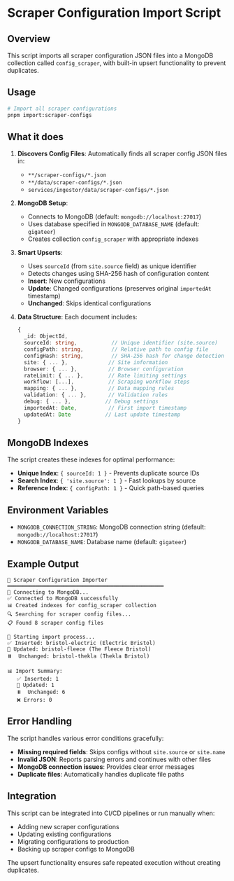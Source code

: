 # Scraper Configuration Import Script

## Overview

This script imports all scraper configuration JSON files into a MongoDB collection called `config_scraper`, with built-in upsert functionality to prevent duplicates.

## Usage

```bash
# Import all scraper configurations
pnpm import:scraper-configs
```

## What it does

1. **Discovers Config Files**: Automatically finds all scraper config JSON files in:
   - `**/scraper-configs/*.json`
   - `**/data/scraper-configs/*.json`
   - `services/ingestor/data/scraper-configs/*.json`

2. **MongoDB Setup**: 
   - Connects to MongoDB (default: `mongodb://localhost:27017`)
   - Uses database specified in `MONGODB_DATABASE_NAME` (default: `gigateer`)
   - Creates collection `config_scraper` with appropriate indexes

3. **Smart Upserts**:
   - Uses `sourceId` (from `site.source` field) as unique identifier
   - Detects changes using SHA-256 hash of configuration content
   - **Insert**: New configurations
   - **Update**: Changed configurations (preserves original `importedAt` timestamp)
   - **Unchanged**: Skips identical configurations

4. **Data Structure**: Each document includes:
   ```typescript
   {
     _id: ObjectId,
     sourceId: string,           // Unique identifier (site.source)
     configPath: string,         // Relative path to config file
     configHash: string,         // SHA-256 hash for change detection
     site: { ... },             // Site information
     browser: { ... },          // Browser configuration
     rateLimit: { ... },        // Rate limiting settings
     workflow: [...],           // Scraping workflow steps
     mapping: { ... },          // Data mapping rules
     validation: { ... },       // Validation rules
     debug: { ... },           // Debug settings
     importedAt: Date,          // First import timestamp
     updatedAt: Date           // Last update timestamp
   }
   ```

## MongoDB Indexes

The script creates these indexes for optimal performance:

- **Unique Index**: `{ sourceId: 1 }` - Prevents duplicate source IDs
- **Search Index**: `{ 'site.source': 1 }` - Fast lookups by source
- **Reference Index**: `{ configPath: 1 }` - Quick path-based queries

## Environment Variables

- `MONGODB_CONNECTION_STRING`: MongoDB connection string (default: `mongodb://localhost:27017`)
- `MONGODB_DATABASE_NAME`: Database name (default: `gigateer`)

## Example Output

```
🎯 Scraper Configuration Importer
══════════════════════════════════════════════════
🔗 Connecting to MongoDB...
✅ Connected to MongoDB successfully
📊 Created indexes for config_scraper collection
🔍 Searching for scraper config files...
📋 Found 8 scraper config files

🚀 Starting import process...
✅ Inserted: bristol-electric (Electric Bristol)
🔄 Updated: bristol-fleece (The Fleece Bristol)  
⏸️  Unchanged: bristol-thekla (Thekla Bristol)

📊 Import Summary:
   ✅ Inserted: 1
   🔄 Updated: 1  
   ⏸️  Unchanged: 6
   ❌ Errors: 0
```

## Error Handling

The script handles various error conditions gracefully:

- **Missing required fields**: Skips configs without `site.source` or `site.name`
- **Invalid JSON**: Reports parsing errors and continues with other files
- **MongoDB connection issues**: Provides clear error messages
- **Duplicate files**: Automatically handles duplicate file paths

## Integration

This script can be integrated into CI/CD pipelines or run manually when:
- Adding new scraper configurations
- Updating existing configurations  
- Migrating configurations to production
- Backing up scraper configs to MongoDB

The upsert functionality ensures safe repeated execution without creating duplicates.